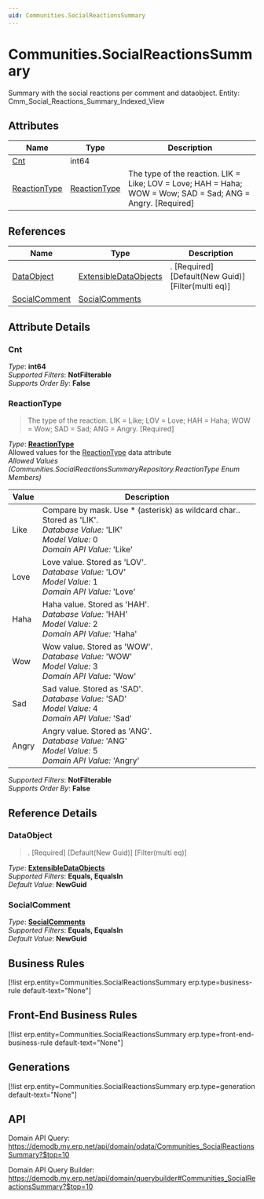 ```yaml
---
uid: Communities.SocialReactionsSummary
---
```

# Communities.SocialReactionsSummary

Summary with the social reactions per comment and dataobject. Entity: Cmm_Social_Reactions_Summary_Indexed_View

## Attributes

| Name | Type | Description |
| ---- | ---- | --- |
| [Cnt](Communities.SocialReactionsSummary.md#cnt) | int64 |  
| [ReactionType](Communities.SocialReactionsSummary.md#reactiontype) | [ReactionType](Communities.SocialReactionsSummary.md#reactiontype) | The type of the reaction. LIK = Like; LOV = Love; HAH = Haha; WOW = Wow; SAD = Sad; ANG = Angry. [Required] 

## References

| Name | Type | Description |
| ---- | ---- | --- |
| [DataObject](Communities.SocialReactionsSummary.md#dataobject) | [ExtensibleDataObjects](Systems.Core.ExtensibleDataObjects.md) | . [Required] [Default(New Guid)] [Filter(multi eq)] |
| [SocialComment](Communities.SocialReactionsSummary.md#socialcomment) | [SocialComments](Communities.SocialComments.md) |  |


## Attribute Details

### Cnt

_Type_: **int64**  
_Supported Filters_: **NotFilterable**  
_Supports Order By_: **False**  

### ReactionType

> The type of the reaction. LIK = Like; LOV = Love; HAH = Haha; WOW = Wow; SAD = Sad; ANG = Angry. [Required]

_Type_: **[ReactionType](Communities.SocialReactionsSummary.md#reactiontype)**  
Allowed values for the [ReactionType](Communities.SocialReactionsSummary.md#reactiontype) data attribute  
_Allowed Values (Communities.SocialReactionsSummaryRepository.ReactionType Enum Members)_  

| Value | Description |
| ---- | --- |
| Like | Compare by mask. Use * (asterisk) as wildcard char.. Stored as 'LIK'. <br /> _Database Value:_ 'LIK' <br /> _Model Value:_ 0 <br /> _Domain API Value:_ 'Like' |
| Love | Love value. Stored as 'LOV'. <br /> _Database Value:_ 'LOV' <br /> _Model Value:_ 1 <br /> _Domain API Value:_ 'Love' |
| Haha | Haha value. Stored as 'HAH'. <br /> _Database Value:_ 'HAH' <br /> _Model Value:_ 2 <br /> _Domain API Value:_ 'Haha' |
| Wow | Wow value. Stored as 'WOW'. <br /> _Database Value:_ 'WOW' <br /> _Model Value:_ 3 <br /> _Domain API Value:_ 'Wow' |
| Sad | Sad value. Stored as 'SAD'. <br /> _Database Value:_ 'SAD' <br /> _Model Value:_ 4 <br /> _Domain API Value:_ 'Sad' |
| Angry | Angry value. Stored as 'ANG'. <br /> _Database Value:_ 'ANG' <br /> _Model Value:_ 5 <br /> _Domain API Value:_ 'Angry' |

_Supported Filters_: **NotFilterable**  
_Supports Order By_: **False**  


## Reference Details

### DataObject

> . [Required] [Default(New Guid)] [Filter(multi eq)]

_Type_: **[ExtensibleDataObjects](Systems.Core.ExtensibleDataObjects.md)**  
_Supported Filters_: **Equals, EqualsIn**  
_Default Value_: **NewGuid**  

### SocialComment

_Type_: **[SocialComments](Communities.SocialComments.md)**  
_Supported Filters_: **Equals, EqualsIn**  
_Default Value_: **NewGuid**  



## Business Rules

[!list erp.entity=Communities.SocialReactionsSummary erp.type=business-rule default-text="None"]

## Front-End Business Rules

[!list erp.entity=Communities.SocialReactionsSummary erp.type=front-end-business-rule default-text="None"]

## Generations

[!list erp.entity=Communities.SocialReactionsSummary erp.type=generation default-text="None"]

## API

Domain API Query:
<https://demodb.my.erp.net/api/domain/odata/Communities_SocialReactionsSummary?$top=10>

Domain API Query Builder:
<https://demodb.my.erp.net/api/domain/querybuilder#Communities_SocialReactionsSummary?$top=10>

